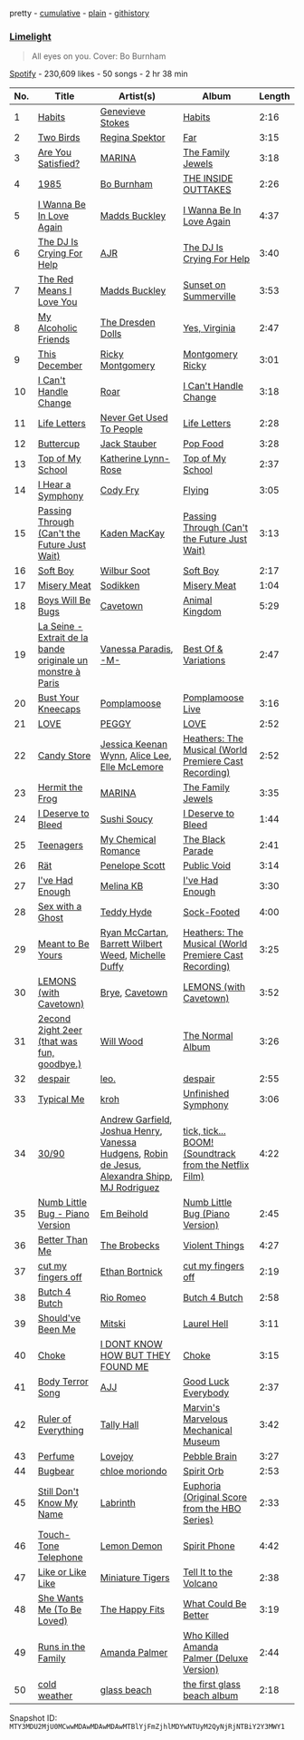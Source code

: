 pretty - [cumulative](/playlists/cumulative/37i9dQZF1DX5bKKZsnMo7c.md) - [plain](/playlists/plain/37i9dQZF1DX5bKKZsnMo7c) - [githistory](https://github.githistory.xyz/mackorone/spotify-playlist-archive/blob/main/playlists/plain/37i9dQZF1DX5bKKZsnMo7c)

### [Limelight](https://open.spotify.com/playlist/37i9dQZF1DX5bKKZsnMo7c)

> All eyes on you\. Cover: Bo Burnham

[Spotify](https://open.spotify.com/user/spotify) - 230,609 likes - 50 songs - 2 hr 38 min

| No. | Title | Artist(s) | Album | Length |
|---|---|---|---|---|
| 1 | [Habits](https://open.spotify.com/track/4UGvqm3e7UElrrriPtnhwz) | [Genevieve Stokes](https://open.spotify.com/artist/2uaMjmR0IE0K3oKTQrNZVQ) | [Habits](https://open.spotify.com/album/4KKuhABzFkGE9UAucodfUo) | 2:16 |
| 2 | [Two Birds](https://open.spotify.com/track/2n0U2OG5d6TuW5mKx7YrC0) | [Regina Spektor](https://open.spotify.com/artist/3z6Gk257P9jNcZbBXJNX5i) | [Far](https://open.spotify.com/album/5t0lQDPLF22wmWCtSZkIVv) | 3:15 |
| 3 | [Are You Satisfied?](https://open.spotify.com/track/6lKRMylSZMtA7EqPl0pcdI) | [MARINA](https://open.spotify.com/artist/6CwfuxIqcltXDGjfZsMd9A) | [The Family Jewels](https://open.spotify.com/album/3dWObfa3vKyudzgmh53Xzg) | 3:18 |
| 4 | [1985](https://open.spotify.com/track/2FdzIRCqzjhdxP5W99FSvS) | [Bo Burnham](https://open.spotify.com/artist/2Waw2sSbqvAwK8NwACNjVo) | [THE INSIDE OUTTAKES](https://open.spotify.com/album/1m44SygOrmURyQXnYYq59H) | 2:26 |
| 5 | [I Wanna Be In Love Again](https://open.spotify.com/track/3SoskoFsarFxM4xiGN2VvQ) | [Madds Buckley](https://open.spotify.com/artist/4BLdbgVNetzII3ggCMsNtq) | [I Wanna Be In Love Again](https://open.spotify.com/album/0jiEtrM5SHUJ2lAqDBlgdY) | 4:37 |
| 6 | [The DJ Is Crying For Help](https://open.spotify.com/track/2fihoO76h66Hio6noF4tQD) | [AJR](https://open.spotify.com/artist/6s22t5Y3prQHyaHWUN1R1C) | [The DJ Is Crying For Help](https://open.spotify.com/album/09XyW9pKOCq5Cqq7IITKDB) | 3:40 |
| 7 | [The Red Means I Love You](https://open.spotify.com/track/3FD23QWCO0aP7fzKXHCDE8) | [Madds Buckley](https://open.spotify.com/artist/4BLdbgVNetzII3ggCMsNtq) | [Sunset on Summerville](https://open.spotify.com/album/6IA6npG3aDtFpcVwNNBT9r) | 3:53 |
| 8 | [My Alcoholic Friends](https://open.spotify.com/track/2gvmxusSOe3vNjNDjQWaso) | [The Dresden Dolls](https://open.spotify.com/artist/5JqX1glXPg6428ubI1w72i) | [Yes, Virginia](https://open.spotify.com/album/1jcVHOTgDFDb5nLh2wTCaR) | 2:47 |
| 9 | [This December](https://open.spotify.com/track/3gjRRs7gmh3Euynu1cau1d) | [Ricky Montgomery](https://open.spotify.com/artist/0ZUvK7zGdXLd78mQr3t1Tw) | [Montgomery Ricky](https://open.spotify.com/album/25paSmOYSF03s81DCNqQn3) | 3:01 |
| 10 | [I Can't Handle Change](https://open.spotify.com/track/0I1eFRytp4XRhLCjT6tZm7) | [Roar](https://open.spotify.com/artist/7dIpKWlEeAljA20vFJ82RD) | [I Can't Handle Change](https://open.spotify.com/album/42vd9Cgr89pjb0Jipvaj5d) | 3:18 |
| 11 | [Life Letters](https://open.spotify.com/track/29VdNzgJIxzlIDkIYjFQqS) | [Never Get Used To People](https://open.spotify.com/artist/0j5kVHxvTgUN4nBIPKCLRJ) | [Life Letters](https://open.spotify.com/album/2f5voeeirzSQBRR4ovCNnD) | 2:28 |
| 12 | [Buttercup](https://open.spotify.com/track/2mlGPkAx4kwF8Df0GlScsC) | [Jack Stauber](https://open.spotify.com/artist/1vVHevk2PD45epYnDi9CCc) | [Pop Food](https://open.spotify.com/album/1RHa1VdX6lsLbeedgsV1cb) | 3:28 |
| 13 | [Top of My School](https://open.spotify.com/track/5OKyAO31eOeJV5qEx2lv4k) | [Katherine Lynn\-Rose](https://open.spotify.com/artist/7GQGmAwcsVLExHVC9ez8HZ) | [Top of My School](https://open.spotify.com/album/5B5JRU1bu2uvI8ZG5zx9yQ) | 2:37 |
| 14 | [I Hear a Symphony](https://open.spotify.com/track/4ZHGRFGwjnEIXHG2FhcDPv) | [Cody Fry](https://open.spotify.com/artist/7dOCnyDR2oEa1hQlvTXvdT) | [Flying](https://open.spotify.com/album/2gM39a0pG4TMzkb1ExkqgT) | 3:05 |
| 15 | [Passing Through \(Can't the Future Just Wait\)](https://open.spotify.com/track/2lXqwlG8za1sWKgHRwEiEC) | [Kaden MacKay](https://open.spotify.com/artist/3pvdhTDfKYnjDZ0R41qY3x) | [Passing Through \(Can't the Future Just Wait\)](https://open.spotify.com/album/6mTcEL6EVR3bN1WO6obNz2) | 3:13 |
| 16 | [Soft Boy](https://open.spotify.com/track/1GqlrKuFFZwOKhULYTTeag) | [Wilbur Soot](https://open.spotify.com/artist/2XzXLjXRSeFtsic4ieyLJy) | [Soft Boy](https://open.spotify.com/album/7nTQSfMt2TSeUR0xOxjBG4) | 2:17 |
| 17 | [Misery Meat](https://open.spotify.com/track/56sNhxLlrFYCbR0JFaK6w0) | [Sodikken](https://open.spotify.com/artist/1MUV2xrrCkG9mhZyVUDGEy) | [Misery Meat](https://open.spotify.com/album/1GuNa6xVjgJIPS0VNll8TR) | 1:04 |
| 18 | [Boys Will Be Bugs](https://open.spotify.com/track/6suYoN4gFkanqOBn5yRnJC) | [Cavetown](https://open.spotify.com/artist/2hR4h1Cao2ueuI7Cx9c7V8) | [Animal Kingdom](https://open.spotify.com/album/40MJoESOQ4BDr5Y6jY7cFa) | 5:29 |
| 19 | [La Seine \- Extrait de la bande originale un monstre à Paris](https://open.spotify.com/track/4B6XjmOWI55np7y4MUTXDu) | [Vanessa Paradis](https://open.spotify.com/artist/1FmxE030Xe2H8Bn9bdv6Pd), [\-M\-](https://open.spotify.com/artist/6soPpJHlCtN6SY8pWlfbC6) | [Best Of & Variations](https://open.spotify.com/album/0wg9EB4O6kCJJJkrH25Vgh) | 2:47 |
| 20 | [Bust Your Kneecaps](https://open.spotify.com/track/5QjoIwD2oUBUUlrHpZa1nZ) | [Pomplamoose](https://open.spotify.com/artist/5dHfLBNU8zoypgKefzEB1c) | [Pomplamoose Live](https://open.spotify.com/album/3dA0Ge9uyMIyGrUV2qQg50) | 3:16 |
| 21 | [LOVE](https://open.spotify.com/track/45smSZnjWu1Btd1VJTeWB6) | [PEGGY](https://open.spotify.com/artist/1E6ADXoD9nUhFEwKgwjEdh) | [LOVE](https://open.spotify.com/album/0x93UKf60HK7bzVUlnTJP4) | 2:52 |
| 22 | [Candy Store](https://open.spotify.com/track/13Soih2NRLeDx8Unbr22mx) | [Jessica Keenan Wynn](https://open.spotify.com/artist/5U2zidY0OdTB6P5axinwOZ), [Alice Lee](https://open.spotify.com/artist/5pESuWfJEKxJdEEhZKFDC5), [Elle McLemore](https://open.spotify.com/artist/6Mbytr4DD854L4vp4J1LEj) | [Heathers: The Musical \(World Premiere Cast Recording\)](https://open.spotify.com/album/6EIxlDI9fMtooJ1H3toRFO) | 2:52 |
| 23 | [Hermit the Frog](https://open.spotify.com/track/4Zcz6saEkOII3PlXd9gN3o) | [MARINA](https://open.spotify.com/artist/6CwfuxIqcltXDGjfZsMd9A) | [The Family Jewels](https://open.spotify.com/album/1CtDa7pVfLF4u2ZadRTWz7) | 3:35 |
| 24 | [I Deserve to Bleed](https://open.spotify.com/track/27cw0tNJKQQW2CJMGcCfZb) | [Sushi Soucy](https://open.spotify.com/artist/1EbbJiG9LzlH2i7fCjhkvv) | [I Deserve to Bleed](https://open.spotify.com/album/4ckUf8kp5DxcJRRsy0yjXm) | 1:44 |
| 25 | [Teenagers](https://open.spotify.com/track/7j31rVgGX9Q2blT92VBEA0) | [My Chemical Romance](https://open.spotify.com/artist/7FBcuc1gsnv6Y1nwFtNRCb) | [The Black Parade](https://open.spotify.com/album/0FZK97MXMm5mUQ8mtudjuK) | 2:41 |
| 26 | [Rät](https://open.spotify.com/track/4blPH3Uy89WnOnYlIv7Ev4) | [Penelope Scott](https://open.spotify.com/artist/3u6lPufHw4Oww6D88rv6sB) | [Public Void](https://open.spotify.com/album/49iT8dV8hZ5o7bqpOI5yfI) | 3:14 |
| 27 | [I've Had Enough](https://open.spotify.com/track/534P1wgOzlgSogu8At0B6b) | [Melina KB](https://open.spotify.com/artist/2bFguwibp03RkAAuC9oYrP) | [I've Had Enough](https://open.spotify.com/album/2iUmotCQAv7gJVmBKZGKwo) | 3:30 |
| 28 | [Sex with a Ghost](https://open.spotify.com/track/1Y2583xYzwiEXDetAB7H1Q) | [Teddy Hyde](https://open.spotify.com/artist/62DKpfVgNt372d3Zz6TRc7) | [Sock\-Footed](https://open.spotify.com/album/3LRcVZVluaa0kIqcDjEuv7) | 4:00 |
| 29 | [Meant to Be Yours](https://open.spotify.com/track/6YYeBYEpkiR84eCDNPBDoF) | [Ryan McCartan](https://open.spotify.com/artist/0E3lRHTut04XpirvWC45bn), [Barrett Wilbert Weed](https://open.spotify.com/artist/5yCkSShz4MTqE4Lp6fVZMz), [Michelle Duffy](https://open.spotify.com/artist/4KyX6IwYaHVTz4KSHtMJw0) | [Heathers: The Musical \(World Premiere Cast Recording\)](https://open.spotify.com/album/6EIxlDI9fMtooJ1H3toRFO) | 3:25 |
| 30 | [LEMONS \(with Cavetown\)](https://open.spotify.com/track/7hRgBIc6DHSAup9lH11VNZ) | [Brye](https://open.spotify.com/artist/6Z5uMO0V6jlOuZ7LUDrSsC), [Cavetown](https://open.spotify.com/artist/2hR4h1Cao2ueuI7Cx9c7V8) | [LEMONS \(with Cavetown\)](https://open.spotify.com/album/1MT5z1J27ERqGpyErAVeMc) | 3:52 |
| 31 | [2econd 2ight 2eer \(that was fun, goodbye.\)](https://open.spotify.com/track/4jd13hFvWAZKZpomQleZ8L) | [Will Wood](https://open.spotify.com/artist/1VQ8riQ31zVHtlxiCC9EZE) | [The Normal Album](https://open.spotify.com/album/3e4el0X3Rqx0Lms74bUrkJ) | 3:26 |
| 32 | [despair](https://open.spotify.com/track/292JruITePIpFvRpPb85GF) | [leo.](https://open.spotify.com/artist/0YYWwSEUilM9sK1A12GSGC) | [despair](https://open.spotify.com/album/4N3ckWWF9Z4ysPv7LHakOr) | 2:55 |
| 33 | [Typical Me](https://open.spotify.com/track/7qHwYBcgT5UFchyGXFyifq) | [kroh](https://open.spotify.com/artist/6IOp54e0ZK9Ccnb8WUIeUa) | [Unfinished Symphony](https://open.spotify.com/album/5QmoeSOvBYGuSLQcd0tzk7) | 3:06 |
| 34 | [30/90](https://open.spotify.com/track/55MIRLbZzpYSmMlRt9ZDWM) | [Andrew Garfield](https://open.spotify.com/artist/2garjIdgTW5i89s4Z3UT72), [Joshua Henry](https://open.spotify.com/artist/2WHbNs4WT5ZN7rbjDqbyEE), [Vanessa Hudgens](https://open.spotify.com/artist/6G9bygHlCyPgNGxK2l3YdE), [Robin de Jesus](https://open.spotify.com/artist/6mXcTwoata1hkaDMbkzw32), [Alexandra Shipp](https://open.spotify.com/artist/6RKS67sIPOW16NcGWkgdzF), [MJ Rodriguez](https://open.spotify.com/artist/5jMxsWwmiQl6lRo01xHMmG) | [tick, tick..\. BOOM! \(Soundtrack from the Netflix Film\)](https://open.spotify.com/album/4d1XaejoQ5r4jdkV8k5SNJ) | 4:22 |
| 35 | [Numb Little Bug \- Piano Version](https://open.spotify.com/track/7zQs5RxMWQBVDTW9zl9CHu) | [Em Beihold](https://open.spotify.com/artist/7o2ZQYM7nTsaVdkXY38UAA) | [Numb Little Bug \(Piano Version\)](https://open.spotify.com/album/4JJlvfntPA9YC3jWVgTTQv) | 2:45 |
| 36 | [Better Than Me](https://open.spotify.com/track/2ACs0dJwkSsvNZvEbvFurK) | [The Brobecks](https://open.spotify.com/artist/29TCgxO6qzQx4O3pjUIMzn) | [Violent Things](https://open.spotify.com/album/1KLBdhphdiK82hYpAiw8DR) | 4:27 |
| 37 | [cut my fingers off](https://open.spotify.com/track/5ARrWiDDRDocvURbemcnCy) | [Ethan Bortnick](https://open.spotify.com/artist/0LyP0Zn0mXLb65AgGOS6EY) | [cut my fingers off](https://open.spotify.com/album/0iTfRgGOirNa2W7ran3xHo) | 2:19 |
| 38 | [Butch 4 Butch](https://open.spotify.com/track/1ztwML7G0PytrYEUE0XTa1) | [Rio Romeo](https://open.spotify.com/artist/22y08IZx7u6SWpsfap1Cub) | [Butch 4 Butch](https://open.spotify.com/album/66kse7y7d7ycufUwpUr184) | 2:58 |
| 39 | [Should've Been Me](https://open.spotify.com/track/5FQ9NDyx3KZXhovWWq4Gxo) | [Mitski](https://open.spotify.com/artist/2uYWxilOVlUdk4oV9DvwqK) | [Laurel Hell](https://open.spotify.com/album/4rcinMUHEWOxpIwJo2sf22) | 3:11 |
| 40 | [Choke](https://open.spotify.com/track/37mfTcSlX60JtAvAETytGs) | [I DONT KNOW HOW BUT THEY FOUND ME](https://open.spotify.com/artist/0Raaw7kr1Vzat4ZvHzjsJR) | [Choke](https://open.spotify.com/album/2KwVOjuUAYp2qtdBcFDfCn) | 3:15 |
| 41 | [Body Terror Song](https://open.spotify.com/track/3D1PuFi2U8lmtdWRZcCz1f) | [AJJ](https://open.spotify.com/artist/4IDpDJIDfK96HMLD4Tphyl) | [Good Luck Everybody](https://open.spotify.com/album/2SvkUGRbWkrnsytUsINzf6) | 2:37 |
| 42 | [Ruler of Everything](https://open.spotify.com/track/3vFZheR74pxUkzxqhXTZ2X) | [Tally Hall](https://open.spotify.com/artist/7lqaPghwYv2mE9baz5XQmL) | [Marvin's Marvelous Mechanical Museum](https://open.spotify.com/album/2TN3NIEBmAOGWmvP96DFs5) | 3:42 |
| 43 | [Perfume](https://open.spotify.com/track/7ITzf6TxMKnUwgXfNRfMxI) | [Lovejoy](https://open.spotify.com/artist/33tFkBLsl6f8TjKkV0uF0C) | [Pebble Brain](https://open.spotify.com/album/43yKUvEVZ2dTy2vOrozS2j) | 3:27 |
| 44 | [Bugbear](https://open.spotify.com/track/7Ichlrj4l5uV549sD6I4tN) | [chloe moriondo](https://open.spotify.com/artist/3P4vW5tzQvmuoNaFQqzy9q) | [Spirit Orb](https://open.spotify.com/album/7MqiSoZIzNsCR00pJBFYUV) | 2:53 |
| 45 | [Still Don't Know My Name](https://open.spotify.com/track/6N22FZs2ZhPBYi3b9XPajV) | [Labrinth](https://open.spotify.com/artist/2feDdbD5araYcm6JhFHHw7) | [Euphoria \(Original Score from the HBO Series\)](https://open.spotify.com/album/788r22Bhr3IHLTNPy8pZea) | 2:33 |
| 46 | [Touch\-Tone Telephone](https://open.spotify.com/track/1tmRlF5pFo8G5OfJYUjWrR) | [Lemon Demon](https://open.spotify.com/artist/4llAOeA6kEF4ytaB2fsmcW) | [Spirit Phone](https://open.spotify.com/album/4ocal2JegUDVQdP6KN1roI) | 4:42 |
| 47 | [Like or Like Like](https://open.spotify.com/track/1OrD9RkuBnoNrrURFap9wi) | [Miniature Tigers](https://open.spotify.com/artist/7xWU2A2lw1xf4zTjKhkrGK) | [Tell It to the Volcano](https://open.spotify.com/album/7JNBcWEv23JuyxNmDjR8ov) | 2:38 |
| 48 | [She Wants Me \(To Be Loved\)](https://open.spotify.com/track/1yS9wpv8GW2c8tHC7P85JJ) | [The Happy Fits](https://open.spotify.com/artist/73rPcaYEhBd0UuVZBqqyQJ) | [What Could Be Better](https://open.spotify.com/album/4dsTxC7fUsAp3qjkf93QI1) | 3:19 |
| 49 | [Runs in the Family](https://open.spotify.com/track/0GdiWLQt5VYtMEcero6AOW) | [Amanda Palmer](https://open.spotify.com/artist/726Dh6A5VyDfAAQxilT6A0) | [Who Killed Amanda Palmer \(Deluxe Version\)](https://open.spotify.com/album/55MoQXHYxkNlD5lxZOjoeG) | 2:44 |
| 50 | [cold weather](https://open.spotify.com/track/50u2y4zgROMZq2db8Qx94B) | [glass beach](https://open.spotify.com/artist/4gHs8pWsgZpndQZKs6QVRH) | [the first glass beach album](https://open.spotify.com/album/5GOoswCqZQiq9gbjSHkzMq) | 2:18 |

Snapshot ID: `MTY3MDU2MjU0MCwwMDAwMDAwMDAwMTBlYjFmZjhlMDYwNTUyM2QyNjRjNTBiY2Y3MWY1`
